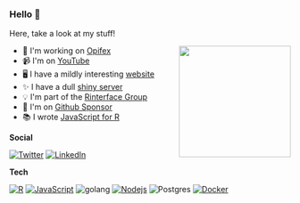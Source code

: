 ### Hello 👋

Here, take a look at my stuff!

<img align="right" src="https://user-images.githubusercontent.com/7833796/129439080-f2409ce2-74eb-450b-9503-27259c8df564.png" width="200px" style="width:200px;"/>

- 👔  I'm working on [Opifex](https://opifex.org/)
- 📹  I'm on [YouTube](https://www.youtube.com/c/JohnCoene)
- 🖥️  I have a mildly interesting [website](https://john-coene.com/)
- ✨  I have a dull [shiny server](https://shiny.john-coene.com/)
- 💡  I'm part of the [Rinterface Group](https://github.com/Rinterface/)
- 💖  I'm on [Github Sponsor](https://github.com/sponsors/JohnCoene)
- 📚  I wrote [JavaScript for R](https://javascript-for-r.com/)

__Social__

[![Twitter](https://img.shields.io/twitter/url?color=%231DA1F2&label=follow&logo=twitter&logoColor=%231DA1F2&style=flat-square&url=https://twitter.com/jdatap)](https://twitter.com/jdatap)
[![LinkedIn](https://img.shields.io/twitter/url?color=%230072b1&label=connect&logo=linkedin&logoColor=%230072b1&style=flat-square&url=http://linkedin.com/in/johncoene)](http://linkedin.com/in/johncoene)

__Tech__

[![R](https://img.shields.io/badge/-programming-black?style=flat-square&logo=r&link=https://github.com/JohnCoene/)](https://github.com/JohnCoene/)
[![JavaScript](https://img.shields.io/badge/-JavaScript-black?style=flat-square&logo=javascript&link=https://github.com/JohnCoene/)](https://github.com/JohnCoene/)
![golang](https://img.shields.io/badge/-Go-black?style=flat-square&logo=go&link=https://github.com/JohnCoene/)
[![Nodejs](https://img.shields.io/badge/-Nodejs-black?style=flat-square&logo=Node.js&link=https://github.com/JohnCoene/)](https://github.com/JohnCoene/)
![Postgres](https://img.shields.io/badge/-PostgreSQL-black?style=flat-square&logo=postgresql&link=https://github.com/JohnCoene/)
[![Docker](https://img.shields.io/badge/-Docker-black?style=flat-square&logo=docker&link=https://hub.docker.com/u/jcoenep)](https://hub.docker.com/u/jcoenep)
